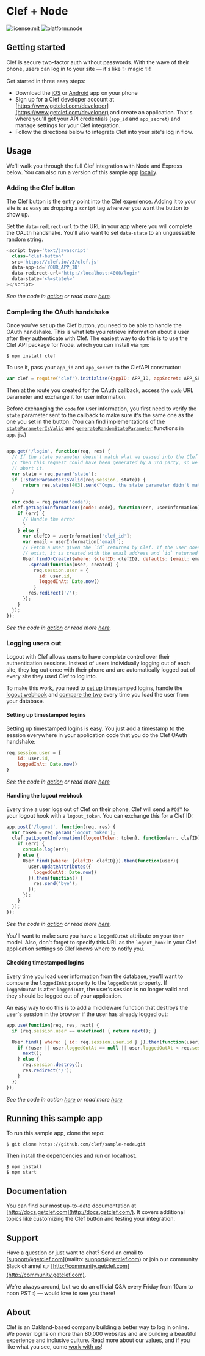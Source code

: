 # Clef + Node
![license:mit](https://img.shields.io/badge/license-mit-blue.svg)
![platform:node](https://img.shields.io/node/v/gh-badges.svg)<br>

## Getting started
Clef is secure two-factor auth without passwords. With the wave of their phone, users can log in to your site — it's like :sparkles: magic :sparkles:! 

Get started in three easy steps:
* Download the [iOS](https://itunes.apple.com/us/app/clef/id558706348) or [Android](https://play.google.com/store/apps/details?id=io.clef&hl=en) app on your phone 
* Sign up for a Clef developer account at [https://www.getclef.com/developer](https://www.getclef.com/developer) and create an application. That's where you'll get your API credentials (`app_id` and `app_secret`) and manage settings for your Clef integration.
* Follow the directions below to integrate Clef into your site's log in flow. 

## Usage
We'll walk you through the full Clef integration with Node and Express below. You can also run a version of this sample app [locally](#running-this-sample-app).

### Adding the Clef button

The Clef button is the entry point into the Clef experience. Adding it to your site is as easy as dropping a `script` tag wherever you want the button to show up. 

Set the `data-redirect-url` to the URL in your app where you will complete the OAuth handshake. You'll also want to set `data-state` to an unguessable random string. <br>

```javascript
<script type='text/javascript'
  class='clef-button'
  src='https://clef.io/v3/clef.js'
  data-app-id='YOUR_APP_ID'
  data-redirect-url='http://localhost:4000/login'
  data-state='<%=state%>'
></script>
```
*See the code in [action](/views/index.ejs#L14-L20) or read more [here](http://docs.getclef.com/v1.0/docs/adding-the-clef-button).*<br>

### Completing the OAuth handshake
Once you've set up the Clef button, you need to be able to handle the OAuth handshake. This is what lets you retrieve information about a user after they authenticate with Clef. The easiest way to do this is to use the Clef API package for Node, which you can install via `npm`:

`$ npm install clef`

To use it, pass your `app_id` and `app_secret` to the ClefAPI constructor:           
```javascript
var clef = require('clef').initialize({appID: APP_ID, appSecret: APP_SECRET});
```

Then at the route you created for the OAuth callback, access the `code` URL parameter and exchange it for user information. 

Before exchanging the `code` for user information, you first need to verify the `state` parameter sent to the callback to make sure it's the same one as the one you set in the button. (You can find implementations of the <code><a href="/app.js#L94-L98" target="_blank">stateParameterIsValid</a></code> and <code><a href="/app.js#L86-L92" target="_blank">generateRandomStateParameter</a></code> functions in `app.js`.) 

```javascript

app.get('/login', function(req, res) {
  // If the state parameter doesn't match what we passed into the Clef button,
  // then this request could have been generated by a 3rd party, so we should
  // abort it.
  var state = req.param('state');
  if (!stateParameterIsValid(req.session, state)) {
      return res.status(403).send("Oops, the state parameter didn't match what was passed in to the Clef button.");
  }

  var code = req.param('code');
  clef.getLoginInformation({code: code}, function(err, userInformation) {
    if (err) {
      // Handle the error
      }
    } else {
      var clefID = userInformation['clef_id'];
      var email = userInformation['email'];
      // Fetch a user given the `id` returned by Clef. If the user doesn't
      // exist, it is created with the email address and `id` returned by Clef.
      User.findOrCreate({where: {clefID: clefID}, defaults: {email: email}})
        .spread(function(user, created) {
          req.session.user = {
            id: user.id,
            loggedInAt: Date.now()
          }
        res.redirect('/');
      });
    }
  });
});
```
*See the code in [action](/app.js#L119-L167) or read more [here](http://docs.getclef.com/v1.0/docs/authenticating-users).*<br>

### Logging users out 
Logout with Clef allows users to have complete control over their authentication sessions. Instead of users individually logging out of each site, they log out once with their phone and are automatically logged out of every site they used Clef to log into.

To make this work, you need to [set up](#setting-up-timestamped-logins) timestamped logins, handle the [logout webhook](#handling-the-logout-webhook) and [compare the two](#checking-timestamped-logins) every time you load the user from your database. 

#### Setting up timestamped logins
Setting up timestamped logins is easy. You just add a timestamp to the session everywhere in your application code that you do the Clef OAuth handshake:

```javascript
req.session.user = {
    id: user.id,
    loggedInAt: Date.now()
}
```

*See the code in [action](/app.js#L159-L162) or read more [here](http://docs.getclef.com/v1.0/docs/checking-timestamped-logins)*

#### Handling the logout webhook
Every time a user logs out of Clef on their phone, Clef will send a `POST` to your logout hook with a `logout_token`. You can exchange this for a Clef ID:

```javascript
app.post('/logout', function(req, res) {
  var token = req.param('logout_token');
  clef.getLogoutInformation({logoutToken: token}, function(err, clefID){
    if (err) {
      console.log(err);
    } else {
      User.find({where: {clefID: clefID}}).then(function(user){
        user.updateAttributes({
          loggedOutAt: Date.now()
        }).then(function() {
          res.send('bye');
        });
      });
    }
  });
});
```
*See the code in [action](/app.js#L177-L192) or read more [here](http://docs.getclef.com/v1.0/docs/handling-the-logout-webhook).*<br>

You'll want to make sure you have a `loggedOutAt` attribute on your `User` model. Also, don't forget to specify this URL as the `logout_hook` in your Clef application settings so Clef knows where to notify you.

#### Checking timestamped logins
Every time you load user information from the database, you'll want to compare the `loggedInAt` property to the `loggedOutAt` property. If `loggedOutAt` is after `loggedInAt`, the user's session is no longer valid and they should be logged out of your application.

An easy way to do this is to add a middleware function that destroys the user's session in the browser if the user has already logged out: 
```javascript
app.use(function(req, res, next) {
  if (req.session.user == undefined) { return next(); }

  User.find({ where: { id: req.session.user.id } }).then(function(user) {
    if (!user || user.loggedOutAt == null || user.loggedOutAt < req.session.user.loggedInAt) {
      next();
    } else {
      req.session.destroy();
      res.redirect('/');
    }
  })
});
```
*See the code in action [here](/app.js#L73-L84) or read more [here](http://docs.getclef.com/v1.0/docs/checking-timestamped-logins)*

## Running this sample app 
To run this sample app, clone the repo:

```
$ git clone https://github.com/clef/sample-node.git
```

Then install the dependencies and run on localhost.
```
$ npm install 
$ npm start
```

## Documentation
You can find our most up-to-date documentation at [http://docs.getclef.com](http://docs.getclef.com/). It covers additional topics like customizing the Clef button and testing your integration.

## Support
Have a question or just want to chat? Send an email to [support@getclef.com](mailto: support@getclef.com) or join our community Slack channel :point_right: [http://community.getclef.com](http://community.getclef.com).

We're always around, but we do an official Q&A every Friday from 10am to noon PST :) — would love to see you there! 

## About 
Clef is an Oakland-based company building a better way to log in online. We power logins on more than 80,000 websites and are building a beautiful experience and inclusive culture. Read more about our [values](https://getclef.com/values), and if you like what you see, come [work with us](https://getclef.com/jobs)!




